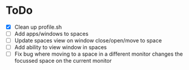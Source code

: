 # ToDo
- [x] Clean up profile.sh
- [ ] Add apps/windows to spaces
- [ ] Update spaces view on window close/open/move to space
- [ ] Add ability to view window in spaces
- [ ] Fix bug where moving to a space in a different monitor changes the focussed space on the current monitor
